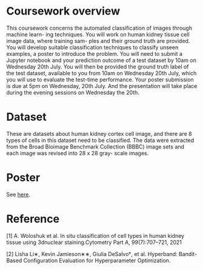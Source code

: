 # Coursework overview
This coursework concerns the automated classification of images through machine learn-
ing techniques. You will work on human kidney tissue cell image data, where training sam-
ples and their ground truth are provided. You will develop suitable classification techniques
to classify unseen examples, a poster to introduce the problem. You will need to submit
a Jupyter notebook and your prediction outcome of a test dataset by 10am on Wednesday
20th July. You will then be provided the ground truth label of the test dataset, available
to you from 10am on Wednesday 20th July, which you will use to evaluate the test-time
performance. Your poster submission is due at 5pm on Wednesday, 20th July. And the
presentation will take place during the evening sessions on Wednesday the 20th.

# Dataset
These are datasets about human kidney cortex cell image, and there are 8 types of cells
in this dataset need to be classified. The data were extracted from the Broad Bioimage
Benchmark Collection (BBBC) image sets and each image was revised into 28 x 28 gray-
scale images. 

# Poster
See [here](report/poster.pdf).

# Reference
[1] A. Woloshuk et al. In situ classification of cell types in human kidney tissue
using 3dnuclear staining.Cytometry Part A, 99(7):707–721, 2021

[2] Lisha Li∗, Kevin Jamieson∗∗, Giulia DeSalvo†, et al. Hyperband: Bandit-Based
Configuration Evaluation for Hyperparameter Optimization.
